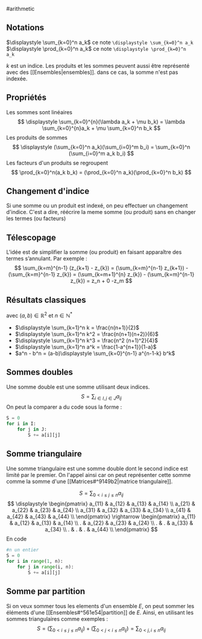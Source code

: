 #arithmetic 
## Notations
$\displaystyle \sum_{k=0}^n a_k$   ce note `\displaystyle \sum_{k=0}^n a_k`
$\displaystyle \prod_{k=0}^n a_k$   ce note `\displaystyle \prod_{k=0}^n a_k`

$k$ est un indice. Les produits et les sommes peuvent aussi être représenté avec des [[Ensembles|ensembles]]. dans ce cas, la somme n'est pas indexée. 

## Propriétés

Les sommes sont linéaires 
$$
\displaystyle \sum_{k=0}^{n}(\lambda a_k + \mu b_k) = \lambda \sum_{k=0}^{n}a_k + \mu \sum_{k=0}^n b_k
$$
Les produits de sommes
$$
\displaystyle (\sum_{k=0}^n a_k)(\sum_{i=0}^m b_i) = \sum_{k=0}^n (\sum_{i=0}^m a_k b_i)
$$
Les facteurs d'un produits se regroupent
$$
\prod_{k=0}^n(a_k b_k) = (\prod_{k=0}^n a_k)(\prod_{k=0}^n b_k)
$$
## Changement d'indice
Si une somme ou un produit est indexé, on peu effectuer un changement d'indice.
C'est a dire, réécrire la meme somme (ou produit) sans en changer les termes (ou facteurs)

## Télescopage
L'idée est de simplifier la somme (ou produit) en faisant apparaître des termes s’annulant.
Par exemple :
$$
\sum_{k=m}^{n-1} (z_{k+1} - z_{k}) = 
(\sum_{k=m}^{n-1} z_{k+1}) - (\sum_{k=m}^{n-1} z_{k}) =
(\sum_{k=m+1}^{n} z_{k}) - (\sum_{k=m}^{n-1} z_{k}) = z_n + 0 -z_m
$$
## Résultats classiques
avec $(a,b) \in \mathbb{R}^2$ et $n \in \mathbb{N}^*$

- $\displaystyle \sum_{k=1}^n k = \frac{n(n+1)}{2}$
- $\displaystyle \sum_{k=1}^n k^2 = \frac{n(n+1)(n+2)}{6}$
- $\displaystyle \sum_{k=1}^n k^3 = \frac{n^2 (n+1)^2}{4}$
- $\displaystyle \sum_{k=1}^n a^k = \frac{1-a^{n+1}}{1-a}$
- $a^n - b^n = (a-b)\displaystyle \sum_{k=0}^{n-1} a^{n-1-k} b^k$
## Sommes doubles
Une somme double est une somme utilisant deux indices.
$$
S = \displaystyle \sum_{i \in I, j \in J} a_{ij}
$$
On peut la comparer a du code sous la forme :
```python
S = 0
for i in I:
	for j in J:
		S += a[i][j]
```
## Somme triangulaire
Une somme triangulaire est une somme double dont le second indice est limité par le premier. On l'appel ainsi car on peut représenter cette somme comme la somme d'une [[Matrices#^9149b2|matrice triangulaire]]. 

$$
\displaystyle S = \sum_{0 < i \le j \le n} a_{ij}
$$
$$
\displaystyle
\begin{pmatrix}
a_{11} & a_{12} & a_{13} & a_{14} \\
a_{21} & a_{22} & a_{23} & a_{24} \\
a_{31} & a_{32} & a_{33} & a_{34} \\
a_{41} & a_{42} & a_{43} & a_{44} \\
\end{pmatrix}
\rightarrow
\begin{pmatrix}
a_{11} & a_{12} & a_{13} & a_{14} \\
. & a_{22} & a_{23} & a_{24} \\
. & . & a_{33} & a_{34} \\
. & . & . & a_{44} \\
\end{pmatrix}
$$
En code
```python
#n un entier
S = 0
for i in range(1, n):
	for j in range(i, n):
		S += a[i][j]
```
## Somme par partition
Si on veux sommer tous les elements d'un ensemble $E$, on peut sommer les éléments d'une [[Ensembles#^561e54|partition]] de $E$. 
Ainsi, en utilisant les sommes triangulaires comme exemples :
$$
\displaystyle S = (\sum_{0 < i \le j \le n} a_{ij}) + 
(\sum_{0 < j < i \le n} a_{ij})
= \sum_{0 < j , i \le n} a_{ij}
$$
